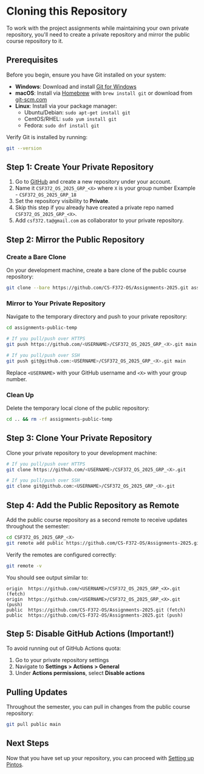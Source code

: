 # Cloning this Repository

To work with the project assignments while maintaining your own private repository, you'll need to create a private repository and mirror the public course repository to it.

## Prerequisites

Before you begin, ensure you have Git installed on your system:

- **Windows**: Download and install [Git for Windows](https://git-scm.com/download/win)
- **macOS**: Install via [Homebrew](https://brew.sh/) with `brew install git` or download from [git-scm.com](https://git-scm.com/download/mac)
- **Linux**: Install via your package manager:
  - Ubuntu/Debian: `sudo apt-get install git`
  - CentOS/RHEL: `sudo yum install git`
  - Fedora: `sudo dnf install git`

Verify Git is installed by running:
```bash
git --version
```

## Step 1: Create Your Private Repository

1. Go to [GitHub](https://github.com) and create a new repository under your account.
2. Name it `CSF372_OS_2025_GRP_<X>` where `X` is your group number Example - `CSF372_OS_2025_GRP_18`
3. Set the repository visibility to **Private**.
4. Skip this step if you already have created a private repo named `CSF372_OS_2025_GRP_<X>`.
5. Add `csf372.ta@gmail.com` as collaborator to your private repository.

## Step 2: Mirror the Public Repository

### Create a Bare Clone

On your development machine, create a bare clone of the public course repository:

```bash
git clone --bare https://github.com/CS-F372-OS/Assignments-2025.git assignments-public-temp
```

### Mirror to Your Private Repository

Navigate to the temporary directory and push to your private repository:

```bash
cd assignments-public-temp

# If you pull/push over HTTPS
git push https://github.com/<USERNAME>/CSF372_OS_2025_GRP_<X>.git main

# If you pull/push over SSH
git push git@github.com:<USERNAME>/CSF372_OS_2025_GRP_<X>.git main
```

Replace `<USERNAME>` with your GitHub username and `<X>` with your group number.

### Clean Up

Delete the temporary local clone of the public repository:

```bash
cd .. && rm -rf assignments-public-temp
```

## Step 3: Clone Your Private Repository

Clone your private repository to your development machine:

```bash
# If you pull/push over HTTPS
git clone https://github.com/<USERNAME>/CSF372_OS_2025_GRP_<X>.git

# If you pull/push over SSH
git clone git@github.com:<USERNAME>/CSF372_OS_2025_GRP_<X>.git
```

## Step 4: Add the Public Repository as Remote

Add the public course repository as a second remote to receive updates throughout the semester:

```bash
cd CSF372_OS_2025_GRP_<X>
git remote add public https://github.com/CS-F372-OS/Assignments-2025.git
```

Verify the remotes are configured correctly:

```bash
git remote -v
```

You should see output similar to:
```
origin  https://github.com/<USERNAME>/CSF372_OS_2025_GRP_<X>.git (fetch)
origin  https://github.com/<USERNAME>/CSF372_OS_2025_GRP_<X>.git (push)
public  https://github.com/CS-F372-OS/Assignments-2025.git (fetch)
public  https://github.com/CS-F372-OS/Assignments-2025.git (push)
```

## Step 5: Disable GitHub Actions (Important!)

To avoid running out of GitHub Actions quota:

1. Go to your private repository settings
2. Navigate to **Settings > Actions > General**
3. Under **Actions permissions**, select **Disable actions**

## Pulling Updates

Throughout the semester, you can pull in changes from the public course repository:

```bash
git pull public main
```

## Next Steps

Now that you have set up your repository, you can proceed with [Setting up Pintos](./pintos_manager.md).

